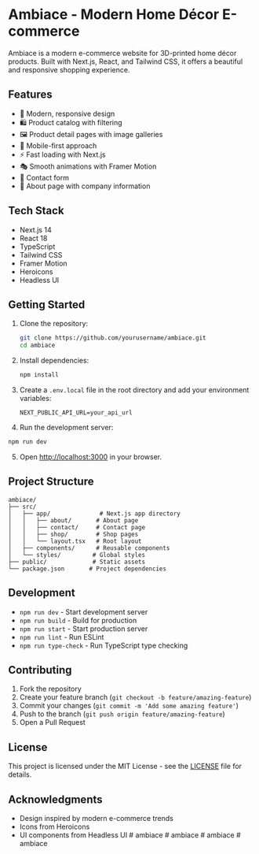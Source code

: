# Ambiace - Modern Home Décor E-commerce


Ambiace is a modern e-commerce website for 3D-printed home décor products. Built with Next.js, React, and Tailwind CSS, it offers a beautiful and responsive shopping experience.


## Features


- 🎨 Modern, responsive design
- 🛍️ Product catalog with filtering
- 🖼️ Product detail pages with image galleries
- 📱 Mobile-first approach
- ⚡ Fast loading with Next.js
- 🎭 Smooth animations with Framer Motion
- 📝 Contact form
- 📄 About page with company information

## Tech Stack

- Next.js 14
- React 18
- TypeScript
- Tailwind CSS
- Framer Motion
- Heroicons
- Headless UI

## Getting Started

1. Clone the repository:
   ```bash
   git clone https://github.com/yourusername/ambiace.git
   cd ambiace
   ```

2. Install dependencies:
   ```bash
   npm install
   ```

3. Create a `.env.local` file in the root directory and add your environment variables:
   ```
   NEXT_PUBLIC_API_URL=your_api_url
   ```

4. Run the development server:
```bash
npm run dev
```

5. Open [http://localhost:3000](http://localhost:3000) in your browser.

## Project Structure

```
ambiace/
├── src/
│   ├── app/              # Next.js app directory
│   │   ├── about/       # About page
│   │   ├── contact/     # Contact page
│   │   ├── shop/        # Shop pages
│   │   └── layout.tsx   # Root layout
│   ├── components/      # Reusable components
│   └── styles/         # Global styles
├── public/             # Static assets
└── package.json       # Project dependencies
```

## Development

- `npm run dev` - Start development server
- `npm run build` - Build for production
- `npm run start` - Start production server
- `npm run lint` - Run ESLint
- `npm run type-check` - Run TypeScript type checking

## Contributing

1. Fork the repository
2. Create your feature branch (`git checkout -b feature/amazing-feature`)
3. Commit your changes (`git commit -m 'Add some amazing feature'`)
4. Push to the branch (`git push origin feature/amazing-feature`)
5. Open a Pull Request

## License

This project is licensed under the MIT License - see the [LICENSE](LICENSE) file for details.

## Acknowledgments

- Design inspired by modern e-commerce trends
- Icons from Heroicons
- UI components from Headless UI
#   a m b i a c e 
 
 #   a m b i a c e 
 
 #   a m b i a c e 
 
 #   a m b i a c e 
 
 
